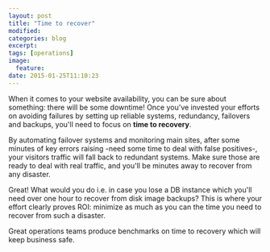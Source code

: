 ```yaml
---
layout: post
title: "Time to recover"
modified:
categories: blog
excerpt:
tags: [operations]
image:
  feature:
date: 2015-01-25T11:10:23
---
```


When it comes to your website availability, you can be sure about something: there will be some downtime! Once you've invested your efforts on avoiding failures by setting up reliable systems, redundancy, failovers and backups, you'll need to focus on **time to recovery**.

By automating failover systems and monitoring main sites, after some minutes of key errors raising -need some time to deal with false positives-, your visitors traffic will fall back to redundant systems. Make sure those are ready to deal with real traffic, and you'll be minutes away to recover from any disaster.

Great! What would you do i.e. in case you lose a DB instance which you'll need over one hour to recover from disk image backups? This is where your effort clearly proves ROI: minimize as much as you can the time you need to recover from such a disaster.

Great operations teams produce benchmarks on time to recovery which will keep business safe.


